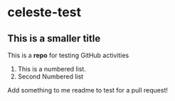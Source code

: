 # celeste-test
## This is a smaller title
This is a **repo** for testing GitHub activities

1. This is a numbered list.
2. Second Numbered list

Add something to me readme to test for a pull request!
